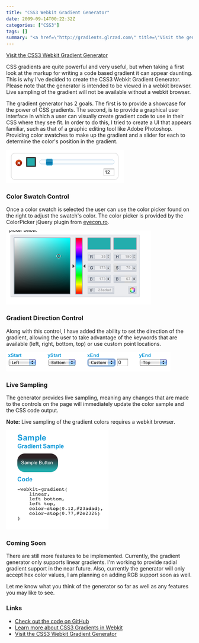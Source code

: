 ```yaml
---
title: "CSS3 Webkit Gradient Generator"
date: 2009-09-14T00:22:32Z
categories: ["CSS3"]
tags: []
summary: "<a href=\"http://gradients.glrzad.com\" title=\"Visit the generator\">Visit the CSS3 Webkit Gradient Generator</a>"
---
```


<a href="http://gradients.glrzad.com" title="Visit the generator">Visit the CSS3 Webkit Gradient Generator</a>

CSS gradients are quite powerful and very useful, but when taking a first look at the markup for writing a code based gradient it can appear daunting.  This is why I've decided to create the CSS3 Webkit Gradient Generator.   Please note that the generator is intended to be viewed in a webkit browser. Live sampling of the gradient will not be available without a webkit browser.

The gradient generator has 2 goals. The first is to provide a showcase for the power of CSS gradients. The second, is to provide a graphical user interface in which a user can visually create gradient code to use in their CSS where they see fit.  In order to do this, I tried to create a UI that appears familiar, such as that of a graphic editing tool like Adobe Photoshop.  Providing color swatches to make up the gradient and a slider for each to determine the color's position in the gradient.

![Color Swatch Control](/posts/css3/css3-webkit-gradient-generator/color-swatch-ss.png "Color Swatch Control")

<h3>Color Swatch Control</h3>

Once a color swatch is selected the user can use the color picker found on the right to adjust the swatch's color. The color picker is provided by the ColorPicker jQuery plugin from <a href="http://www.eyecon.ro/colorpicker/" title="jQuery ColorPicker">eyecon.ro</a>.

![jQuery ColorPicker Plugin](/posts/css3/css3-webkit-gradient-generator/color-picker-ss.png "jQuery ColorPicker Plugin")

<h3>Gradient Direction Control</h3>

Along with this control, I have added the ability to set the direction of the gradient, allowing the user to take advantage of the keywords that are available (left, right, bottom, top) or use custom point locations.

![Gradient Direction Control](/posts/css3/css3-webkit-gradient-generator/gradient-direction-ss.png "Gradient Direction Control")

<h3>Live Sampling</h3>
The generator provides live sampling, meaning any changes that are made to the controls on the page will immediately update the color sample and the CSS code output.
<p class="disclaimer"><strong>Note:</strong> Live sampling of the gradient colors requires a webkit browser.</p>

![Live Sampling](/posts/css3/css3-webkit-gradient-generator/gradient-live-sample-ss.png "Live Sampling")

<h3>Coming Soon</h3>
There are still more features to be implemented.  Currently, the gradient generator only supports linear gradients.  I'm working to provide radial gradient support in the near future. Also, currently the generator will only accept hex color values, I am planning on adding RGB support soon as well.

Let me know what you think of the generator so far as well as any features you may like to see.

<h3>Links</h3>
<ul>
<li><a href="http://www.github.com/dgalarza/css3-gradient-generator/" title="GitHub">Check out the code on GitHub</a></li>
<li><a href="http://webkit.org/blog/175/introducing-css-gradients/" title="Learn more about CSS3 Webkit Gradients">Learn more about CSS3 Gradients in Webkit</a></li>
<li><a href="http://gradients.glrzad.com/" title="CSS3 Gradient Generator">Visit the CSS3 Webkit Gradient Generator</a></li>
</ul>
